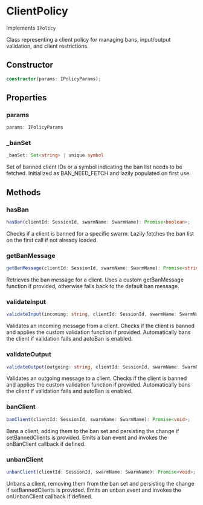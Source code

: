 # ClientPolicy

Implements `IPolicy`

Class representing a client policy for managing bans, input/output validation, and client restrictions.

## Constructor

```ts
constructor(params: IPolicyParams);
```

## Properties

### params

```ts
params: IPolicyParams
```

### _banSet

```ts
_banSet: Set<string> | unique symbol
```

Set of banned client IDs or a symbol indicating the ban list needs to be fetched.
Initialized as BAN_NEED_FETCH and lazily populated on first use.

## Methods

### hasBan

```ts
hasBan(clientId: SessionId, swarmName: SwarmName): Promise<boolean>;
```

Checks if a client is banned for a specific swarm.
Lazily fetches the ban list on the first call if not already loaded.

### getBanMessage

```ts
getBanMessage(clientId: SessionId, swarmName: SwarmName): Promise<string>;
```

Retrieves the ban message for a client.
Uses a custom getBanMessage function if provided, otherwise falls back to the default ban message.

### validateInput

```ts
validateInput(incoming: string, clientId: SessionId, swarmName: SwarmName): Promise<boolean>;
```

Validates an incoming message from a client.
Checks if the client is banned and applies the custom validation function if provided.
Automatically bans the client if validation fails and autoBan is enabled.

### validateOutput

```ts
validateOutput(outgoing: string, clientId: SessionId, swarmName: SwarmName): Promise<boolean>;
```

Validates an outgoing message to a client.
Checks if the client is banned and applies the custom validation function if provided.
Automatically bans the client if validation fails and autoBan is enabled.

### banClient

```ts
banClient(clientId: SessionId, swarmName: SwarmName): Promise<void>;
```

Bans a client, adding them to the ban set and persisting the change if setBannedClients is provided.
Emits a ban event and invokes the onBanClient callback if defined.

### unbanClient

```ts
unbanClient(clientId: SessionId, swarmName: SwarmName): Promise<void>;
```

Unbans a client, removing them from the ban set and persisting the change if setBannedClients is provided.
Emits an unban event and invokes the onUnbanClient callback if defined.
